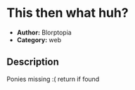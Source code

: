 # This then what huh?

- **Author:** Blorptopia
- **Category:** web

## Description

Ponies missing :( return if found